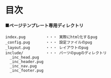 # 目次
#### ■ページテンプレート専用ディレクトリ
```
index.pug         ・・・ 実際にhtml化するpug
_config.pug       ・・・ 設定ファイルのpug
_layout.pug       ・・・ レイアウトのpug
include/          ・・・ パーツのpugのディレクトリ
  _inc_head.pug
  _inc_header.pug
  _inc_nav.pug
  _inc_footer.pug
```
